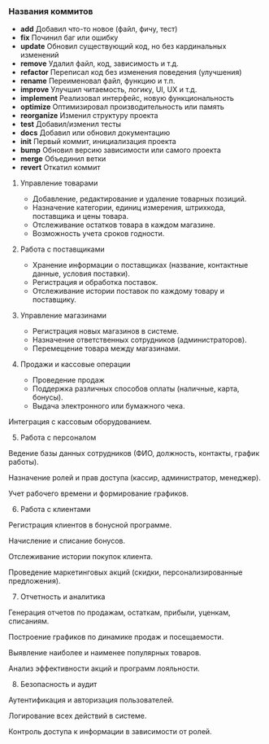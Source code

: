 
### Названия коммитов

- **add**	Добавил что-то новое (файл, фичу, тест)
- **fix**	Починил баг или ошибку
- **update**	Обновил существующий код, но без кардинальных изменений
- **remove**	Удалил файл, код, зависимость и т.д.
- **refactor**	Переписал код без изменения поведения (улучшения)
- **rename**	Переименовал файл, функцию и т.п.
- **improve**	Улучшил читаемость, логику, UI, UX и т.д.
- **implement**	Реализовал интерфейс, новую функциональность
- **optimize**	Оптимизировал производительность или память
- **reorganize**	Изменил структуру проекта
- **test**	Добавил/изменил тесты
- **docs**	 Добавил или обновил документацию
- **init**	Первый коммит, инициализация проекта
- **bump** Обновил версию зависимости или самого проекта
- **merge**	Объединил ветки
- **revert**	Откатил коммит












1. Управление товарами
	- Добавление, редактирование и удаление товарных позиций.
	- Назначение категории, единиц измерения, штрихкода, поставщика и цены товара.
	- Отслеживание остатков товара в каждом магазине.
	- Возможность учета сроков годности.
	
2.  Работа с поставщиками
	 - Хранение информации о поставщиках (название, контактные данные, условия поставки).
	- Регистрация и обработка поставок.
	- Отслеживание истории поставок по каждому товару и поставщику.
	
3. Управление магазинами
	 - Регистрация новых магазинов в системе.
	 - Назначение ответственных сотрудников (администраторов).
	 - Перемещение товара между магазинами.
	
4. Продажи и кассовые операции
	- Проведение продаж
	- Поддержка различных способов оплаты (наличные, карта, бонусы).
	- Выдача электронного или бумажного чека.


  



  



  

Интеграция с кассовым оборудованием.

  

5. Работа с персоналом

Ведение базы данных сотрудников (ФИО, должность, контакты, график работы).

  

Назначение ролей и прав доступа (кассир, администратор, менеджер).

  

Учет рабочего времени и формирование графиков.

  

6. Работа с клиентами

Регистрация клиентов в бонусной программе.

  

Начисление и списание бонусов.

  

Отслеживание истории покупок клиента.

  

Проведение маркетинговых акций (скидки, персонализированные предложения).

  

7. Отчетность и аналитика

Генерация отчетов по продажам, остаткам, прибыли, уценкам, списаниям.

  

Построение графиков по динамике продаж и посещаемости.

  

Выявление наиболее и наименее популярных товаров.

  

Анализ эффективности акций и программ лояльности.

  

8. Безопасность и аудит

Аутентификация и авторизация пользователей.

  

Логирование всех действий в системе.

  

Контроль доступа к информации в зависимости от ролей.
